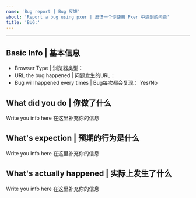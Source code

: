 ```yaml
---
name: 'Bug report | Bug 反馈'
about: 'Report a bug using pxer | 反馈一个你使用 Pxer 中遇到的问题'
title: 'BUG:'
---
```


<!-- The text will hidden when it is wrapped like this -->
<!-- 被这种标记包裹的文本最终不会被显示出来 -->

<!-- 

- Please fill the template in your situation
- If you wanna submit a picture, just drag it in text box
- Please descript a problem breifly in title

- 请参考下放模板，填充信息
- 如果需要附加截图直接将截图文件拖到本文本框中即可
- 请在标题中简述问题

-->

---

## Basic Info | 基本信息

<!-- Please write your info after the ":" -->
<!-- 请在冒号后填写你的信息 -->

- Browser Type | 浏览器类型：
- URL the bug happened | 问题发生的URL：
- Bug will happened every times | Bug每次都会复现： Yes/No

## What did you do | 你做了什么

Write you info here
在这里补充你的信息 

## What's expection | 预期的行为是什么

Write you info here
在这里补充你的信息 

## What's actually happened | 实际上发生了什么

Write you info here
在这里补充你的信息 

